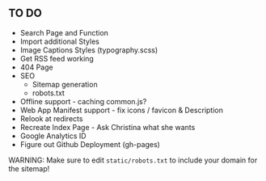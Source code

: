 ## TO DO

- Search Page and Function
- Import additional Styles
- Image Captions Styles (typography.scss)
- Get RSS feed working
- 404 Page
- SEO
  - Sitemap generation
  - robots.txt
- Offline support - caching common.js?
- Web App Manifest support - fix icons / favicon & Description
- Relook at redirects
- Recreate Index Page - Ask Christina what she wants
- Google Analytics ID
- Figure out Github Deployment (gh-pages)


WARNING: Make sure to edit `static/robots.txt` to include your domain for the sitemap!
